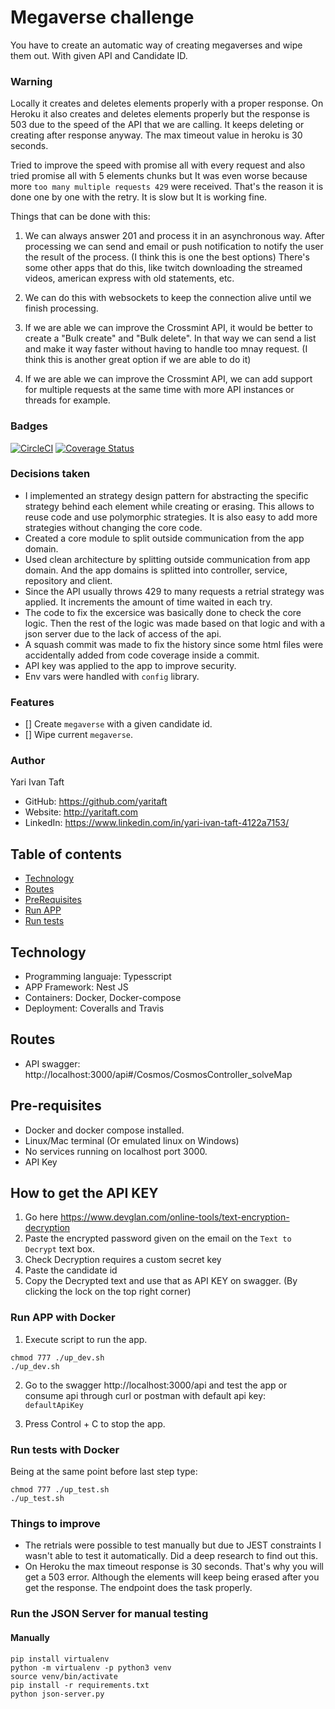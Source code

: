 # Megaverse challenge

You have to create an automatic way of creating megaverses and wipe them out. With given API and Candidate ID.

### Warning

Locally it creates and deletes elements properly with a proper response.
On Heroku it also creates and deletes elements properly but the response is 503 due to the speed of the API that we are calling. It keeps deleting or creating after response anyway. The max timeout value in heroku is 30 seconds.

Tried to improve the speed with promise all with every request and also tried promise all with 5 elements chunks but It was even worse because more `too many multiple requests 429` were received. That's the reason it is done one by one with the retry. It is slow but It is working fine.

Things that can be done with this:

1. We can always answer 201 and process it in an asynchronous way. After processing we can send and email or push notification to notify the user the result of the process.
   (I think this is one the best options)
   There's some other apps that do this, like twitch downloading the streamed videos, american express with old statements, etc.

2. We can do this with websockets to keep the connection alive until we finish processing.

3. If we are able we can improve the Crossmint API, it would be better to create a "Bulk create" and "Bulk delete". In that way we can send a list and make it way faster without having to handle too mnay request.
   (I think this is another great option if we are able to do it)

4. If we are able we can improve the Crossmint API, we can add support for multiple requests at the same time with more API instances or threads for example.

### Badges

[![CircleCI](https://dl.circleci.com/status-badge/img/circleci/DVoiAwDzmMcvshPZnm3jCP/ASAErrsAbrCMQahxbmgeyR/tree/master.svg?style=svg)](https://dl.circleci.com/status-badge/redirect/circleci/DVoiAwDzmMcvshPZnm3jCP/ASAErrsAbrCMQahxbmgeyR/tree/master)
[![Coverage Status](https://coveralls.io/repos/github/yaritaft/cosmos-challenge/badge.png?branch=master)](https://coveralls.io/github/yaritaft/cosmos-challenge?branch=master)

### Decisions taken

- I implemented an strategy design pattern for abstracting the specific strategy behind each element while creating or erasing. This allows to reuse code and use polymorphic strategies.
  It is also easy to add more strategies without changing the core code.
- Created a core module to split outside communication from the app domain.
- Used clean architecture by splitting outside communication from app domain. And the app domains is splitted into controller, service, repository and client.
- Since the API usually throws 429 to many requests a retrial strategy was applied. It increments the amount of time waited in each try.
- The code to fix the excersice was basically done to check the core logic. Then the rest of the logic was made based on that logic and with a json server due to the lack of access of the api.
- A squash commit was made to fix the history since some html files were accidentally added from code coverage inside a commit.
- API key was applied to the app to improve security.
- Env vars were handled with `config` library.

### Features

- [] Create `megaverse` with a given candidate id.
- [] Wipe current `megaverse`.

### Author

Yari Ivan Taft

- GitHub: https://github.com/yaritaft
- Website: http://yaritaft.com
- LinkedIn: https://www.linkedin.com/in/yari-ivan-taft-4122a7153/

## Table of contents

- [Technology](#Technology)
- [Routes](#Routes)
- [PreRequisites](#Pre-requisites)
- [Run APP](#Run-APP)
- [Run tests](#Run-tests)

## Technology

- Programming languaje: Typesscript
- APP Framework: Nest JS
- Containers: Docker, Docker-compose
- Deployment: Coveralls and Travis

## Routes

- API swagger: http://localhost:3000/api#/Cosmos/CosmosController_solveMap

## Pre-requisites

- Docker and docker compose installed.
- Linux/Mac terminal (Or emulated linux on Windows)
- No services running on localhost port 3000.
- API Key

## How to get the API KEY

1. Go here https://www.devglan.com/online-tools/text-encryption-decryption
2. Paste the encrypted password given on the email on the `Text to Decrypt` text box.
3. Check Decryption requires a custom secret key
4. Paste the candidate id
5. Copy the Decrypted text and use that as API KEY on swagger. (By clicking the lock on the top right corner)

### Run APP with Docker

1. Execute script to run the app.

```
chmod 777 ./up_dev.sh
./up_dev.sh
```

2. Go to the swagger http://localhost:3000/api and test the app or consume api through curl or postman with default api key: `defaultApiKey`

3. Press Control + C to stop the app.

### Run tests with Docker

Being at the same point before last step type:

```
chmod 777 ./up_test.sh
./up_test.sh
```

### Things to improve

- The retrials were possible to test manually but due to JEST constraints I wasn't able to test it automatically.
  Did a deep research to find out this.
- On Heroku the max timeout response is 30 seconds. That's why you will get a 503 error. Although the elements will keep
  being erased after you get the response. The endpoint does the task properly.

### Run the JSON Server for manual testing

#### Manually

```
pip install virtualenv
python -m virtualenv -p python3 venv
source venv/bin/activate
pip install -r requirements.txt
python json-server.py
```
